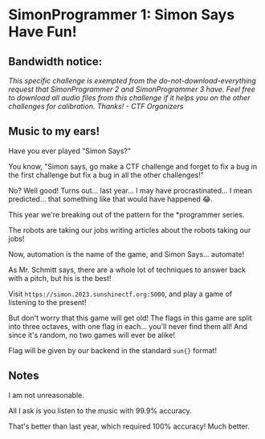 # SimonProgrammer 1: Simon Says Have Fun!
## Bandwidth notice:
*This specific challenge is exempted from the do-not-download-everything request that SimonProgrammer 2 and SimonProgrammer 3 have. Feel free to download all audio files from this challenge if it helps you on the other challenges for calibration. Thanks! - CTF Organizers*
## Music to my ears!

Have you ever played "Simon Says?"

You know, "Simon says, go make a CTF challenge and forget to fix a bug in the first challenge but fix a bug in all the other challenges!"

No? Well good! Turns out... last year... I may have procrastinated... I mean predicted... that something like that would have happened 😂.

This year we're breaking out of the pattern for the *programmer series.

The robots are taking our jobs writing articles about the robots taking our jobs!

Now, automation is the name of the game, and Simon Says... automate!

As Mr. Schmitt says, there are a whole lot of techniques to answer back with a pitch, but his is the best!

Visit `https://simon.2023.sunshinectf.org:5000`, and play a game of listening to the present!

But don't worry that this game will get old! The flags in this game are split into three octaves, with one flag in each... you'll never find them all! And since it's random, no two games will ever be alike!

Flag will be given by our backend in the standard `sun{}` format!

## Notes

I am not unreasonable.

All I ask is you listen to the music with 99.9% accuracy.

That's better than last year, which required 100% accuracy! Much better.
